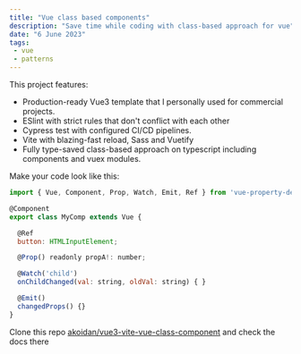 ```yaml
---
title: "Vue class based components"
description: "Save time while coding with class-based approach for vue"
date: "6 June 2023"
tags: 
 - vue
 - patterns
---
```

This project features:
 - Production-ready Vue3 template that I personally used for commercial projects.
 - ESlint with strict rules that don't conflict with each other
 - Cypress test with configured CI/CD pipelines.
 - Vite with blazing-fast reload, Sass and Vuetify
 - Fully type-saved class-based approach on typescript including components and vuex modules.
 
Make your code look like this:
```js
import { Vue, Component, Prop, Watch, Emit, Ref } from 'vue-property-decorator'

@Component
export class MyComp extends Vue {

  @Ref
  button: HTMLInputElement;

  @Prop() readonly propA!: number;

  @Watch('child')
  onChildChanged(val: string, oldVal: string) { }

  @Emit()
  changedProps() {}
}
```
Clone this repo [akoidan/vue3-vite-vue-class-component](https://github.com/akoidan/vue3-vite-vue-class-component)
and check the docs there
